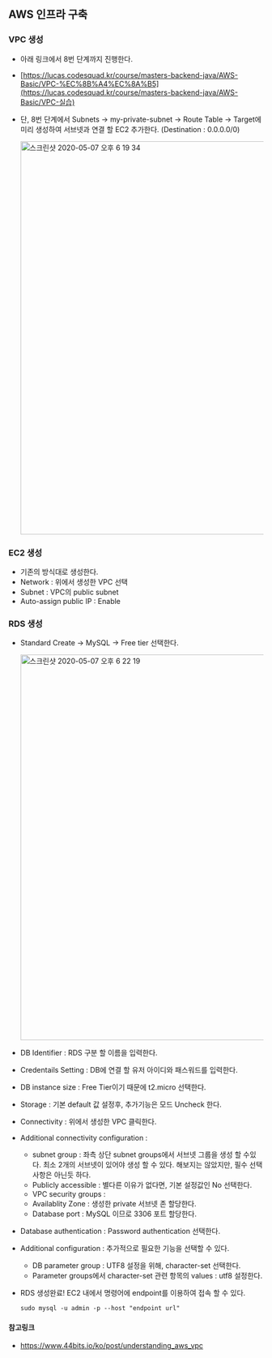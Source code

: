 ## AWS 인프라 구축

### VPC 생성

- 아래 링크에서 8번 단계까지 진행한다.

- [https://lucas.codesquad.kr/course/masters-backend-java/AWS-Basic/VPC-%EC%8B%A4%EC%8A%B5](https://lucas.codesquad.kr/course/masters-backend-java/AWS-Basic/VPC-실습)

- 단, 8번 단계에서 Subnets -> my-private-subnet -> Route Table -> Target에 미리 생성하여 서브넷과 연결 할 EC2 추가한다. (Destination : 0.0.0.0/0)

  <img width="776" alt="스크린샷 2020-05-07 오후 6 19 34" src="https://user-images.githubusercontent.com/58318041/81277426-5ccec800-908f-11ea-9a46-c37338ed7b6d.png">

### EC2 생성

- 기존의 방식대로 생성한다.
- Network : 위에서 생성한 VPC 선택
- Subnet : VPC의 public subnet
- Auto-assign public IP : Enable

### RDS 생성

- Standard Create -> MySQL -> Free tier 선택한다.

  <img width="761" alt="스크린샷 2020-05-07 오후 6 22 19" src="https://user-images.githubusercontent.com/58318041/81277676-b46d3380-908f-11ea-8f36-2fde7717f171.png">

- DB Identifier : RDS 구분 할 이름을 입력한다.

- Credentails Setting : DB에 연결 할 유저 아이디와 패스워드를 입력한다.

- DB instance size : Free Tier이기 때문에 t2.micro 선택한다.

- Storage : 기본 default 값 설정후, 추가기능은 모드 Uncheck 한다.

- Connectivity : 위에서 생성한 VPC 클릭한다.

- Additional connectivity configuration :

  - subnet group : 좌측 상단 subnet groups에서 서브넷 그룹을 생성 할 수있다. 최소 2개의 서브넷이 있어야 생성 할 수 있다. 해보지는 않았지만, 필수 선택사항은 아닌듯 하다.
  - Publicly accessible : 별다른 이유가 없다면, 기본 설정값인 No 선택한다.
  - VPC security groups : 
  - Availablity Zone : 생성한 private 서브넷 존 할당한다.
  - Database port : MySQL 이므로 3306 포트 할당한다.

- Database authentication : Password authentication 선택한다.

- Additional configuration : 추가적으로 필요한 기능을 선택할 수 있다.

  - DB parameter group : UTF8 설정을 위해, character-set 선택한다.
  - Parameter groups에서 character-set 관련 항목의 values : utf8 설정한다.

- RDS 생성완료! EC2 내에서 명령어에 endpoint를 이용하여 접속 할 수 있다.

  ```
  sudo mysql -u admin -p --host "endpoint url"
  ```

#### 참고링크
- https://www.44bits.io/ko/post/understanding_aws_vpc
